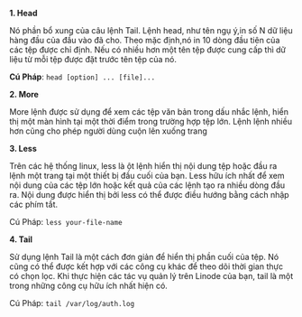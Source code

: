 **1. Head**

Nó phần bổ xung của câu lệnh Tail. Lệnh head, như tên ngụ ý,in số N dữ liệu hàng đầu của đầu vào đã cho. Theo mặc định,nó in 10 dòng đầu tiên của các tệp được chỉ định. Nếu có nhiều hơn một tên tệp được cung cấp thì dữ liệu từ mỗi tệp được đặt trước tên tệp của nó. 

**Cú Pháp**: `head [option] ... [file]...`

**2. More**

More lệnh được sử dụng để xem các tệp văn bản trong dấu nhắc lệnh, hiển thị một màn hình tại một thời điểm trong trường hợp tệp lớn. Lệnh lệnh nhiều hơn cũng cho phép người dùng cuộn lên xuống trang

**3. Less**

Trên các hệ thống linux, less là ột lệnh hiển thị nội dung tệp hoặc đầu ra lệnh một trang tại một thiết bị đầu cuối của bạn. Less  hữu ích nhất để xem nội dung của các tệp lớn hoặc kết quả của các lệnh tạo ra nhiều dòng đầu ra. Nội dung được hiển thị bởi less có thể được điều hướng bằng cách nhập các phím tắt.

Cú Pháp: `less your-file-name`

**4. Tail**

Sử dụng lệnh Tail là một cách đơn giản để hiển thị phần cuối của tệp. Nó cũng có thể được kết hợp với các công cụ khác để theo dõi thời gian thực có chọn lọc. Khi thực hiện các tác vụ quản lý trên Linode
của bạn, tail là một trong những công cụ hữu ích nhất hiện có.

Cú Pháp: `tail /var/log/auth.log`


